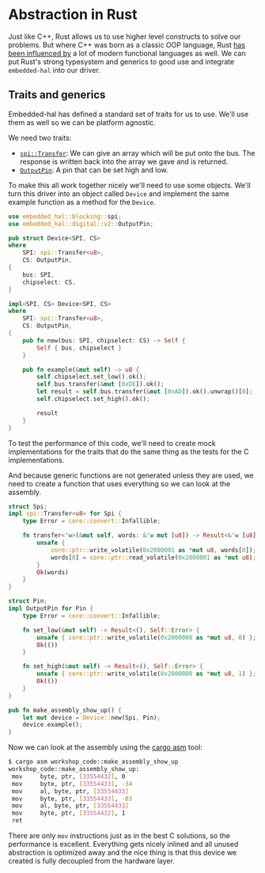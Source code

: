 <div class="read">

# Abstraction in Rust

Just like C++, Rust allows us to use higher level constructs to solve our problems.
But where C++ was born as a classic OOP language, Rust [has been influenced by](https://doc.rust-lang.org/reference/influences.html) a lot of modern functional languages as well.
We can put Rust's strong typesystem and generics to good use and integrate `embedded-hal` into our driver.

## Traits and generics

Embedded-hal has defined a standard set of traits for us to use. We'll use them as well so we can be platform agnostic.

We need two traits:

- [`spi::Transfer`](https://docs.rs/embedded-hal/0.2.6/embedded_hal/blocking/spi/trait.Transfer.html):
  We can give an array which will be put onto the bus. The response is written back into the array we gave and is returned.
- [`OutputPin`](https://docs.rs/embedded-hal/0.2.6/embedded_hal/digital/v2/trait.OutputPin.html):
  A pin that can be set high and low.

To make this all work together nicely we'll need to use some objects. We'll turn this driver into an object called `Device`
and implement the same example function as a method for the `Device`.

```rust
use embedded_hal::blocking::spi;
use embedded_hal::digital::v2::OutputPin;

pub struct Device<SPI, CS>
where
    SPI: spi::Transfer<u8>,
    CS: OutputPin,
{
    bus: SPI,
    chipselect: CS,
}

impl<SPI, CS> Device<SPI, CS>
where
    SPI: spi::Transfer<u8>,
    CS: OutputPin,
{
    pub fn new(bus: SPI, chipselect: CS) -> Self {
        Self { bus, chipselect }
    }

    pub fn example(&mut self) -> u8 {
        self.chipselect.set_low().ok();
        self.bus.transfer(&mut [0xDE]).ok();
        let result = self.bus.transfer(&mut [0xAD]).ok().unwrap()[0];
        self.chipselect.set_high().ok();

        result
    }
}
```

To test the performance of this code, we'll need to create mock implementations for the traits that do the same thing as
the tests for the C implementations.

And because generic functions are not generated unless they are used, we need to create a function that uses everything
so we can look at the assembly.

```rust
struct Spi;
impl spi::Transfer<u8> for Spi {
    type Error = core::convert::Infallible;

    fn transfer<'w>(&mut self, words: &'w mut [u8]) -> Result<&'w [u8], Self::Error> {
        unsafe {
            core::ptr::write_volatile(0x2000001 as *mut u8, words[0]);
            words[0] = core::ptr::read_volatile(0x2000001 as *mut u8);
        }
        Ok(words)
    }
}

struct Pin;
impl OutputPin for Pin {
    type Error = core::convert::Infallible;

    fn set_low(&mut self) -> Result<(), Self::Error> {
        unsafe { core::ptr::write_volatile(0x2000000 as *mut u8, 0) };
        Ok(())
    }

    fn set_high(&mut self) -> Result<(), Self::Error> {
        unsafe { core::ptr::write_volatile(0x2000000 as *mut u8, 1) };
        Ok(())
    }
}

pub fn make_assembly_show_up() {
    let mut device = Device::new(Spi, Pin);
    device.example();
}
```

Now we can look at the assembly using the [cargo asm]() tool:

```bash
$ cargo asm workshop_code::make_assembly_show_up
workshop_code::make_assembly_show_up:
 mov     byte, ptr, [33554432], 0
 mov     byte, ptr, [33554433], -34
 mov     al, byte, ptr, [33554433]
 mov     byte, ptr, [33554433], -83
 mov     al, byte, ptr, [33554433]
 mov     byte, ptr, [33554432], 1
 ret
```

There are only `mov` instructions just as in the best C solutions, so the performance is excellent. Everything gets nicely
inlined and all unused abstraction is optimized away and the nice thing is that this device we created is fully
decoupled from the hardware layer.

</div>
